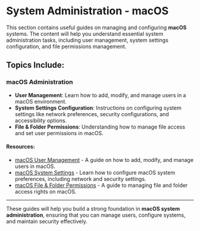 # System Administration - macOS

This section contains useful guides on managing and configuring **macOS** systems. The content will help you understand essential system administration tasks, including user management, system settings configuration, and file permissions management.

## Topics Include:

### macOS Administration
- **User Management**: Learn how to add, modify, and manage users in a macOS environment.
- **System Settings Configuration**: Instructions on configuring system settings like network preferences, security configurations, and accessibility options.
- **File & Folder Permissions**: Understanding how to manage file access and set user permissions in macOS.

#### Resources:
- [macOS User Management](system-administration/macos-user-management.md) - A guide on how to add, modify, and manage users in macOS.
- [macOS System Settings](system-administration/macos-system-settings.md) - Learn how to configure macOS system preferences, including network and security settings.
- [macOS File & Folder Permissions](system-administration/macos-file-permissions.md) - A guide to managing file and folder access rights on macOS.

---

These guides will help you build a strong foundation in **macOS system administration**, ensuring that you can manage users, configure systems, and maintain security effectively.
